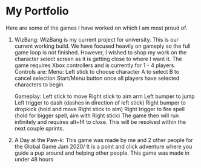 # My Portfolio

Here are some of the games I have worked on which I am most proud of.

1. WizBang: WizBang is my current project for university. This is our current working build. We have focused heavily on gameply so the full game loop is not finished. 
  However, I wished to shop my work on the character select screen as it is getting close to where I want it.
  The game requires Xbox controllers and is currently for 1 - 4 players. 
  Controls are: 
    Menu: Left stick to choose character
          A to select
          B to cancel selection
          Start/Menu button once all players have selected characters to begin
   
    Gameplay: Left stick to move
              Right stick to aim arm
              Left bumper to jump
              Left trigger to dash (dashes in direction of left stick)
              Right bumper to dropkick (hold and move Right stick to aim)
              Right trigger to fire spell (hold for bigger spell, aim with Right stick)
  The game then will run infinitely and requires alt+f4 to close. This will be resolved within the next couple sprints.
  
2. A Day at the Paw-k: This game was made by me and 2 other people for the Global Game Jam 2020/ It is a point and click adventure where you guide a pup around and helping other people. This game was made in under 48 hours
